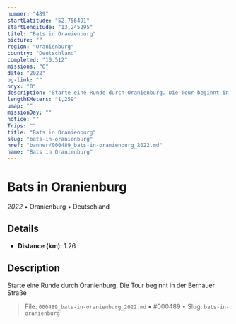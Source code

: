 ```yaml
---
nummer: "489"
startLatitude: "52,756491"
startLongitude: "13,245295"
titel: "Bats in Oranienburg"
picture: ""
region: "Oranienburg"
country: "Deutschland"
completed: "10.512"
missions: "6"
date: "2022"
bg-link: ""
onyx: "0"
description: "Starte eine Runde durch Oranienburg. Die Tour beginnt in der Bernauer Straße"
lengthKMeters: "1,259"
umap: ""
missionDay: ""
notice: ""
Trips: ""
title: "Bats in Oranienburg"
slug: "bats-in-oranienburg"
href: "banner/000489_bats-in-oranienburg_2022.md"
name: "Bats in Oranienburg"
---
```

# Bats in Oranienburg

*2022* • Oranienburg • Deutschland





## Details
- **Distance (km):** 1.26






## Description
Starte eine Runde durch Oranienburg. Die Tour beginnt in der Bernauer Straße




> File: `000489_bats-in-oranienburg_2022.md` • #000489 • Slug: `bats-in-oranienburg`
